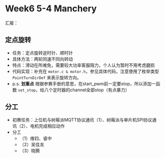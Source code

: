 # Week6 5-4 Manchery

汇报：

## 定点旋转

 - 任务：定点旋转逆时针、顺时针
 - 具体方法：两轮同速不同向转动
 - 特点：滑动在所难免，需要较大功率客服阻力，个人认为暂时不用考虑磨损
 - 代码实现：补充在 `motor.c & motor.h`，参见具体代码，注意使用了枚举类型 `PointTurnDirDef` 来表示旋转方向。
 - p.s. **划重点** 根据参赛手册的意思，在start_pwm前一定要stop，所以添加一函数 `set_stop`，给八个定时器的channel全部stop（有点暴力）

## 分工

 - 初赛任务：上位机与树莓派MQTT协议通讯（1）、树莓派与单片机SPI协议通讯（2）、电机完成相应动作
 - 分工
 	- （1）维钧、睿中
 	- （2）吴佳龙
 	- （3）晓腾
 
 